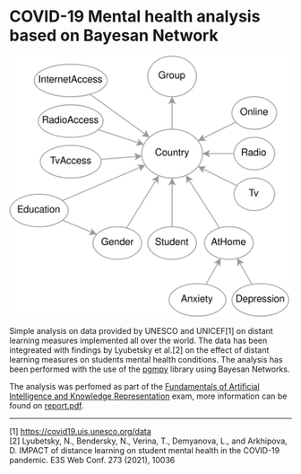 # COVID-19 Mental health analysis based on Bayesan Network

<img src="./bayesan_network.drawio.png" width="500"/>

Simple analysis on data provided by UNESCO and UNICEF[1] on distant learning measures implemented all over the world.
The data has been integreated with findings by Lyubetsky et al.[2] on the effect of distant learning measures on students mental health conditions.
The analysis has been performed with the use of the [pgmpy](https://github.com/pgmpy/pgmpy) library using Bayesan Networks.

The analysis was perfomed as part of the [Fundamentals of Artificial Intelligence and Knowledge Representation](https://www.unibo.it/en/teaching/course-unit-catalogue/course-unit/2020/446566) exam, more information can be found on [report.pdf](./report.pdf).

<hr>

[1] https://covid19.uis.unesco.org/data <br/>
[2] Lyubetsky, N., Bendersky, N., Verina, T., Demyanova, L., and Arkhipova, D. IMPACT of distance learning on student mental health in the COVID-19 pandemic. E3S Web Conf. 273 (2021), 10036
